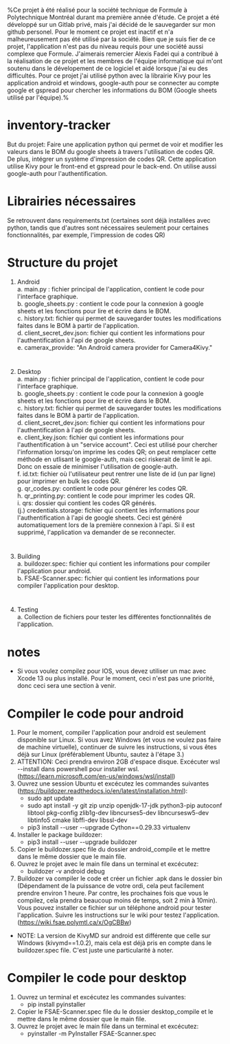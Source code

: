 %Ce projet à été réalisé pour la société technique de Formule à Polytechnique Montréal durant ma première année d'étude. Ce projet a été développé sur un Gitlab privé, mais j'ai décidé de le sauvegarder sur mon github personel. Pour le moment ce projet est inactif et n'a malheureusement pas été utilisé par la société. Bien que je suis fier de ce projet, l'application n'est pas du niveau requis pour une société aussi complexe que Formule. J'aimerais remercier Alexis Fadei qui a contribué à la réalisation de ce projet et les membres de l'équipe informatique qui m'ont soutenu dans le dévelopement de ce logiciel et aidé lorsque j'ai eu des difficultés. Pour ce projet j'ai utilisé python avec la librairie Kivy pour les application android et windows, google-auth pour se connecter au compte google et gspread pour chercher les informations du BOM (Google sheets utilisé par l'équipe).%

# inventory-tracker
But du projet: Faire une application python qui permet de voir et modifier les valeurs dans le BOM du google sheets à travers l'utilisation de codes QR. De plus, intégrer un système d'impression de codes QR. 
Cette application utilise Kivy pour le front-end et gspread pour le back-end. On utilise aussi google-auth pour l'authentification.
# Librairies nécessaires 
Se retrouvent dans requirements.txt (certaines sont déjà installées avec python, tandis que d'autres sont nécessaires seulement pour certaines fonctionnalités, par exemple, l'impression de codes QR)

# Structure du projet
1. Android  
   a. main.py : fichier principal de l'application, contient le code pour l'interface graphique.  
   b. google_sheets.py : contient le code pour la connexion à google sheets et les fonctions pour lire et écrire dans le BOM.  
   c. history.txt: fichier qui permet de sauvegarder toutes les modifications faites dans le BOM à partir de l'application.  
   d. client_secret_dev.json: fichier qui contient les informations pour l'authentification à l'api de google sheets.  
   e. camerax_provide: "An Android camera provider for Camera4Kivy."  
#
2. Desktop  
   a. main.py : fichier principal de l'application, contient le code pour l'interface graphique.  
   b. google_sheets.py : contient le code pour la connexion à google sheets et les fonctions pour lire et écrire dans le BOM.  
   c. history.txt: fichier qui permet de sauvegarder toutes les modifications faites dans le BOM à partir de l'application.  
   d. client_secret_dev.json: fichier qui contient les informations pour l'authentification à l'api de google sheets.   
   e. client_key.json: fichier qui contient les informations pour l'authentification à un "service account". Ceci est utilisé pour chercher l'information lorsqu'on imprime les codes QR; on peut remplacer cette méthode en utlisant le google-auth, mais ceci riskerait de limit le api. Donc on essaie de minimiser l'utilisation de google-auth.  
   f. id.txt: fichier où l'utilisateur peut rentrer une liste de id (un par ligne) pour imprimer en bulk les codes QR.  
   g. qr_codes.py: contient le code pour générer les codes QR.  
   h. qr_printing.py: contient le code pour imprimer les codes QR.  
   i. qrs: dossier qui contient les codes QR générés.  
   (j.) credentials.storage: fichier qui contient les informations pour l'authentification à l'api de google sheets. Ceci est généré automatiquement lors de la première connexion à l'api. Si il est supprimé, l'application va demander de se reconnecter.
#
3. Building  
    a. buildozer.spec: fichier qui contient les informations pour compiler l'application pour android.  
    b. FSAE-Scanner.spec: fichier qui contient les informations pour compiler l'application pour desktop.  
#
4. Testing  
    a. Collection de fichiers pour tester les différentes fonctionnalités de l'application.
#
# notes
- Si vous voulez compilez pour IOS, vous devez utiliser un mac avec Xcode 13 ou plus installé. Pour le moment, ceci n'est pas une priorité, donc ceci sera une section à venir.
#
# Compiler le code pour android
1. Pour le moment, compiler l'application pour android est seulement disponible sur Linux. Si vous avez Windows (et vous ne voulez pas faire de machine virtuelle), continuer de suivre les instructions, si vous êtes déjà sur Linux (préférablement Ubuntu, sautez à l'étape 3.)
2. ATTENTION: Ceci prendra environ 2GB d'espace disque. Excécuter wsl --install dans powershell pour installer wsl. (https://learn.microsoft.com/en-us/windows/wsl/install)
3. Ouvrez une session Ubuntu et excécutez les commandes suivantes (https://buildozer.readthedocs.io/en/latest/installation.html):
   - sudo apt update
   - sudo apt install -y git zip unzip openjdk-17-jdk python3-pip autoconf libtool pkg-config zlib1g-dev libncurses5-dev libncursesw5-dev libtinfo5 cmake libffi-dev libssl-dev
   - pip3 install --user --upgrade Cython==0.29.33 virtualenv
4. Installer le package buildozer:
   - pip3 install --user --upgrade buildozer
5. Copier le buildozer.spec file du dossier android_compile et le mettre dans le même dossier que le main file.
6. Ouvrez le projet avec le main file dans un terminal et excécutez:
   - buildozer -v android debug
7. Buildozer va compiler le code et créer un fichier .apk dans le dossier bin (Dépendament de la puissance de votre ordi, cela peut facilement prendre environ 1 heure. Par contre, les prochaines fois que vous le compilez, cela prendra beaucoup moins de temps, soit 2 min à 10min). Vous pouvez installer ce fichier sur un téléphone android pour tester l'application. Suivre les instructions sur le wiki pour testez l'application. (https://wiki.fsae.polymtl.ca/x/OgCBBw)
- NOTE: La version de KivyMD sur android est différente que celle sur Windows (kivymd==1.0.2), mais cela est déjà pris en compte dans le buildozer.spec file. C'est juste une particularité à noter.
#
# Compiler le code pour desktop
1. Ouvrez un terminal et excécutez les commandes suivantes:
   - pip install pyinstaller
2. Copier le FSAE-Scanner.spec file du le dossier desktop_compile et le mettre dans le même dossier que le main file.
3. Ouvrez le projet avec le main file dans un terminal et excécutez:
   - pyinstaller -m PyInstaller FSAE-Scanner.spec

